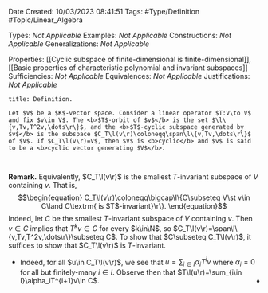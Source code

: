 <div class="topSpace"></div>

Date Created: 10/03/2023 08:41:51
Tags: #Type/Definition #Topic/Linear_Algebra

Types: <i>Not Applicable</i>
Examples: <i>Not Applicable</i>
Constructions: <i>Not Applicable</i>
Generalizations: <i>Not Applicable</i>

Properties: [[Cyclic subspace of finite-dimensional is finite-dimensional]], [[Basic properties of characteristic polynomial and invariant subspaces]]
Sufficiencies: <i>Not Applicable</i>
Equivalences: <i>Not Applicable</i>
Justifications: <i>Not Applicable</i>

``` ad-Definition
title: Definition.

Let $V$ be a $K$-vector space. Consider a linear operator $T:V\to V$ and fix $v\in V$. The <b>$T$-orbit of $v$</b> is the set $\l\{v,Tv,T^2v,\dots\r\}$, and the <b>$T$-cyclic subspace generated by $v$</b> is the subspace $C_T\l(v\r)\coloneqq\span\l\{v,Tv,\dots\r\}$ of $V$. If $C_T\l(v\r)=V$, then $V$ is <b>cyclic</b> and $v$ is said to be a <b>cyclic vector generating $V$</b>.



```

<b>Remark.</b> Equivalently, $C_T\l(v\r)$ is the smallest $T$-invariant subspace of $V$ containing $v$. That is,
$$\begin{equation}
    C_T\l(v\r)\coloneqq\bigcap\l\{C\subseteq V\st v\in C\land C\textrm{ is $T$-invariant}\r\}.
\end{equation}$$
Indeed, let $C$ be the smallest $T$-invariant subspace of $V$ containing $v$. Then $v\in C$ implies that $T^kv\in C$ for every $k\in\N$, so $C_T\l(v\r)=\span\l\{v,Tv,T^2v,\dots\r\}\subseteq C$. To show that $C\subseteq C_T\l(v\r)$, it suffices to show that $C_T\l(v\r)$ is $T$-invariant.
* Indeed, for all $u\in C_T\l(v\r)$, we see that $u=\sum_{i\in I}\alpha_iT^iv$ where $\alpha_i=0$ for all but finitely-many $i\in I$. Observe then that $T\l(u\r)=\sum_{i\in I}\alpha_iT^{i+1}v\in C$.<span style="float:right;">$\blacklozenge$</span>
